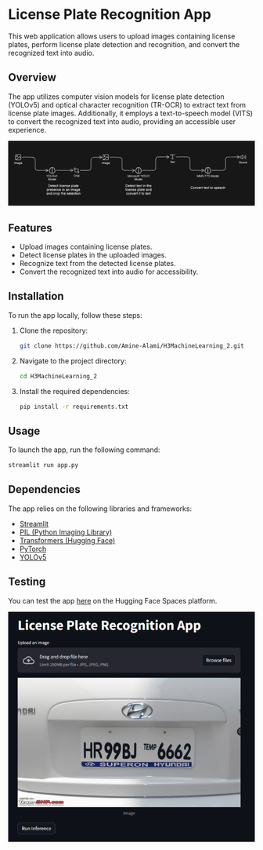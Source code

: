 # License Plate Recognition App

This web application allows users to upload images containing license plates, perform license plate detection and recognition, and convert the recognized text into audio.

## Overview

The app utilizes computer vision models for license plate detection (YOLOv5) and optical character recognition (TR-OCR) to extract text from license plate images. Additionally, it employs a text-to-speech model (VITS) to convert the recognized text into audio, providing an accessible user experience.

![Architecture](screenshots/architecture.png)

## Features

- Upload images containing license plates.
- Detect license plates in the uploaded images.
- Recognize text from the detected license plates.
- Convert the recognized text into audio for accessibility.

## Installation

To run the app locally, follow these steps:

1. Clone the repository:

    ```bash
    git clone https://github.com/Amine-Alami/H3MachineLearning_2.git
    ```

2. Navigate to the project directory:

    ```bash
    cd H3MachineLearning_2
    ```

3. Install the required dependencies:

    ```bash
    pip install -r requirements.txt
    ```

## Usage

To launch the app, run the following command:

```bash
streamlit run app.py
```

## Dependencies

The app relies on the following libraries and frameworks:

- [Streamlit](https://streamlit.io/)
- [PIL (Python Imaging Library)](https://python-pillow.org/)
- [Transformers (Hugging Face)](https://huggingface.co/transformers/)
- [PyTorch](https://pytorch.org/)
- [YOLOv5](https://github.com/ultralytics/yolov5)

## Testing

You can test the app [here](https://huggingface.co/spaces/Amine-0047/license_plate_detection) on the Hugging Face Spaces platform.


![Screenshot](screenshots/app.png)